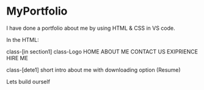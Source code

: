 # MyPortfolio
I have done a portfolio about me by using HTML & CSS in VS code. 

In the HTML:

class-[in section1]
class-Logo
HOME
ABOUT ME
CONTACT US
EXIPRIENCE
HIRE ME

class-[dete1]
short intro about me
with downloading option (Resume)


Lets build ourself
